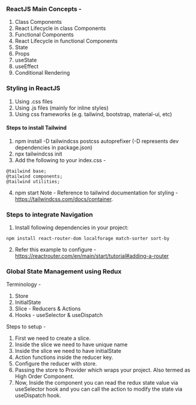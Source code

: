 ### ReactJS Main Concepts -
1. Class Components
2. React Lifecycle in class Components
3. Functional Components
4. React Lifecycle in functional Components
5. State
6. Props
7. useState
8. useEffect
9. Conditional Rendering

### Styling in ReactJS
1. Using .css files
2. Using .js files (mainly for inline styles)
3. Using css frameworks (e.g. tailwind, bootstrap, material-ui, etc)

#### Steps to install Tailwind
1. npm install -D tailwindcss postcss autoprefixer (-D represents dev dependencies in package.json)
2. npx tailwindcss init
3. Add the following to your index.css - 
```
@tailwind base;
@tailwind components;
@tailwind utilities;
```
4. npm start
Note - 
Reference to tailwind documentation for styling - https://tailwindcss.com/docs/container.
### Steps to integrate Navigation
1. Install following dependencies in your project:
```
npm install react-router-dom localforage match-sorter sort-by
```
2. Refer this example to configure - https://reactrouter.com/en/main/start/tutorial#adding-a-router

### Global State Management using Redux
Terminology -
1. Store
2. InitialState
3. Slice - Reducers & Actions
4. Hooks - useSelector & useDispatch

Steps to setup - 
1. First we need to create a slice.
2. Inside the slice we need to have unique name
3. Inside the slice we need to have initialState
4. Action functions inside the reducer key.
5. Configure the reducer with store.
6. Passing the store to Provider which wraps your project. Also termed as High Order Component.
7. Now, Inside the component you can read the redux state value via useSelector hook and you can call the action to modify the state via useDispatch hook.